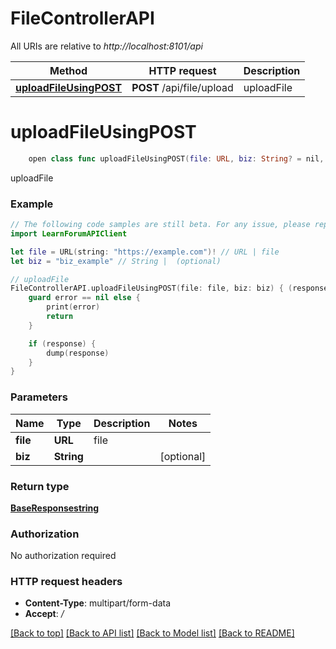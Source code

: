 # FileControllerAPI

All URIs are relative to *http://localhost:8101/api*

Method | HTTP request | Description
------------- | ------------- | -------------
[**uploadFileUsingPOST**](FileControllerAPI.md#uploadfileusingpost) | **POST** /api/file/upload | uploadFile


# **uploadFileUsingPOST**
```swift
    open class func uploadFileUsingPOST(file: URL, biz: String? = nil, completion: @escaping (_ data: BaseResponsestring?, _ error: Error?) -> Void)
```

uploadFile

### Example
```swift
// The following code samples are still beta. For any issue, please report via http://github.com/OpenAPITools/openapi-generator/issues/new
import LearnForumAPIClient

let file = URL(string: "https://example.com")! // URL | file
let biz = "biz_example" // String |  (optional)

// uploadFile
FileControllerAPI.uploadFileUsingPOST(file: file, biz: biz) { (response, error) in
    guard error == nil else {
        print(error)
        return
    }

    if (response) {
        dump(response)
    }
}
```

### Parameters

Name | Type | Description  | Notes
------------- | ------------- | ------------- | -------------
 **file** | **URL** | file | 
 **biz** | **String** |  | [optional] 

### Return type

[**BaseResponsestring**](BaseResponsestring.md)

### Authorization

No authorization required

### HTTP request headers

 - **Content-Type**: multipart/form-data
 - **Accept**: */*

[[Back to top]](#) [[Back to API list]](../README.md#documentation-for-api-endpoints) [[Back to Model list]](../README.md#documentation-for-models) [[Back to README]](../README.md)

